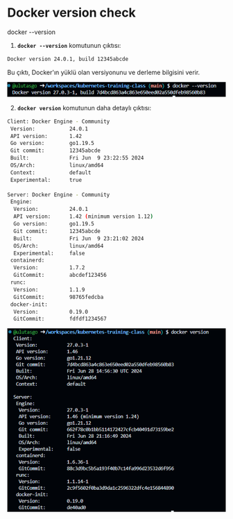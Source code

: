 # Docker version check

docker --version

1. **`docker --version`** komutunun çıktısı:

```bash
Docker version 24.0.1, build 12345abcde
```

Bu çıktı, Docker'ın yüklü olan versiyonunu ve derleme bilgisini verir.

![docker version check result](./images/docker-version.png)

2. **`docker version`** komutunun daha detaylı çıktısı:

```bash
Client: Docker Engine - Community
 Version:           24.0.1
 API version:       1.42
 Go version:        go1.19.5
 Git commit:        12345abcde
 Built:             Fri Jun  9 23:22:55 2024
 OS/Arch:           linux/amd64
 Context:           default
 Experimental:      true

Server: Docker Engine - Community
 Engine:
  Version:          24.0.1
  API version:      1.42 (minimum version 1.12)
  Go version:       go1.19.5
  Git commit:       12345abcde
  Built:            Fri Jun  9 23:21:02 2024
  OS/Arch:          linux/amd64
  Experimental:     false
 containerd:
  Version:          1.7.2
  GitCommit:        abcdef123456
 runc:
  Version:          1.1.9
  GitCommit:        98765fedcba
 docker-init:
  Version:          0.19.0
  GitCommit:        fdfdf1234567
```

![docker-version-check-long2](./images/docker-version2.png)

